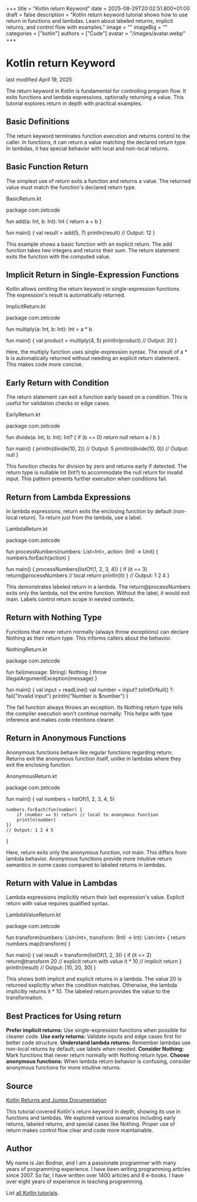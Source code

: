 +++
title = "Kotlin return Keyword"
date = 2025-08-29T20:02:51.800+01:00
draft = false
description = "Kotlin return keyword tutorial shows how to use return in functions and lambdas. Learn about labeled returns, implicit returns, and control flow with examples."
image = ""
imageBig = ""
categories = ["kotlin"]
authors = ["Cude"]
avatar = "/images/avatar.webp"
+++

# Kotlin return Keyword

last modified April 19, 2025

The return keyword in Kotlin is fundamental for controlling program
flow. It exits functions and lambda expressions, optionally returning a value.
This tutorial explores return in depth with practical examples.

## Basic Definitions

The return keyword terminates function execution and returns control
to the caller. In functions, it can return a value matching the declared return
type. In lambdas, it has special behavior with local and non-local returns.

## Basic Function Return

The simplest use of return exits a function and returns a value.
The returned value must match the function's declared return type.

BasicReturn.kt
  

package com.zetcode

fun add(a: Int, b: Int): Int {
    return a + b
}

fun main() {
    val result = add(5, 7)
    println(result) // Output: 12
}

This example shows a basic function with an explicit return. The add
function takes two integers and returns their sum. The return
statement exits the function with the computed value.

## Implicit Return in Single-Expression Functions

Kotlin allows omitting the return keyword in single-expression
functions. The expression's result is automatically returned.

ImplicitReturn.kt
  

package com.zetcode

fun multiply(a: Int, b: Int): Int = a * b

fun main() {
    val product = multiply(4, 5)
    println(product) // Output: 20
}

Here, the multiply function uses single-expression syntax. The
result of a * b is automatically returned without needing an
explicit return statement. This makes code more concise.

## Early Return with Condition

The return statement can exit a function early based on a condition.
This is useful for validation checks or edge cases.

EarlyReturn.kt
  

package com.zetcode

fun divide(a: Int, b: Int): Int? {
    if (b == 0) return null
    return a / b
}

fun main() {
    println(divide(10, 2)) // Output: 5
    println(divide(10, 0)) // Output: null
}

This function checks for division by zero and returns early if detected. The
return type is nullable Int (Int?) to accommodate the null return
for invalid input. This pattern prevents further execution when conditions fail.

## Return from Lambda Expressions

In lambda expressions, return exits the enclosing function by
default (non-local return). To return just from the lambda, use a label.

LambdaReturn.kt
  

package com.zetcode

fun processNumbers(numbers: List&lt;Int&gt;, action: (Int) -&gt; Unit) {
    numbers.forEach(action)
}

fun main() {
    processNumbers(listOf(1, 2, 3, 4)) {
        if (it == 3) return@processNumbers // local return
        println(it)
    }
    // Output: 1 2 4
}

This demonstrates labeled return in a lambda. The return@processNumbers
exits only the lambda, not the entire function. Without the label, it would exit
main. Labels control return scope in nested contexts.

## Return with Nothing Type

Functions that never return normally (always throw exceptions) can declare
Nothing as their return type. This informs callers about the
behavior.

NothingReturn.kt
  

package com.zetcode

fun fail(message: String): Nothing {
    throw IllegalArgumentException(message)
}

fun main() {
    val input = readLine()
    val number = input?.toIntOrNull() ?: fail("Invalid input")
    println("Number is $number")
}

The fail function always throws an exception. Its Nothing
return type tells the compiler execution won't continue normally. This helps with
type inference and makes code intentions clearer.

## Return in Anonymous Functions

Anonymous functions behave like regular functions regarding return.
Returns exit the anonymous function itself, unlike in lambdas where they exit
the enclosing function.

AnonymousReturn.kt
  

package com.zetcode

fun main() {
    val numbers = listOf(1, 2, 3, 4, 5)
    
    numbers.forEach(fun(number) {
        if (number == 3) return // local to anonymous function
        println(number)
    })
    // Output: 1 2 4 5
}

Here, return exits only the anonymous function, not main.
This differs from lambda behavior. Anonymous functions provide more intuitive
return semantics in some cases compared to labeled returns in lambdas.

## Return with Value in Lambdas

Lambda expressions implicitly return their last expression's value. Explicit
return with value requires qualified syntax.

LambdaValueReturn.kt
  

package com.zetcode

fun transform(numbers: List&lt;Int&gt;, transform: (Int) -&gt; Int): List&lt;Int&gt; {
    return numbers.map(transform)
}

fun main() {
    val result = transform(listOf(1, 2, 3)) {
        if (it == 2) return@transform 20 // explicit return with value
        it * 10 // implicit return
    }
    println(result) // Output: [10, 20, 30]
}

This shows both implicit and explicit returns in a lambda. The value 20 is
returned explicitly when the condition matches. Otherwise, the lambda implicitly
returns it * 10. The labeled return provides the value to the
transformation.

## Best Practices for Using return

**Prefer implicit returns:** Use single-expression functions
when possible for cleaner code.
**Use early returns:** Validate inputs and edge cases first for
better code structure.
**Understand lambda returns:** Remember lambdas use non-local
returns by default; use labels when needed.
**Consider Nothing:** Mark functions that never return normally
with Nothing return type.
**Choose anonymous functions:** When lambda return behavior is
confusing, consider anonymous functions for more intuitive returns.

## Source

[Kotlin Returns and Jumps Documentation](https://kotlinlang.org/docs/returns.html)

This tutorial covered Kotlin's return keyword in depth, showing its
use in functions and lambdas. We explored various scenarios including early
returns, labeled returns, and special cases like Nothing. Proper
use of return makes control flow clear and code more maintainable.

## Author

My name is Jan Bodnar, and I am a passionate programmer with many years of
programming experience. I have been writing programming articles since 2007. So
far, I have written over 1400 articles and 8 e-books. I have over eight years of
experience in teaching programming.

List [all Kotlin tutorials](/kotlin/).